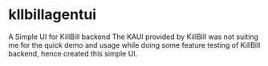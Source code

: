 # kllbillagentui
A Simple UI for KillBill backend
The KAUI provided by KillBill was not suiting me for the quick demo and usage while doing some feature testing of KillBill backend, hence created this simple UI.
